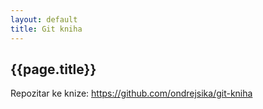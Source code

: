 ```yaml
---
layout: default
title: Git kniha
---
```



## {{page.title}}

Repozitar ke knize: <https://github.com/ondrejsika/git-kniha>

